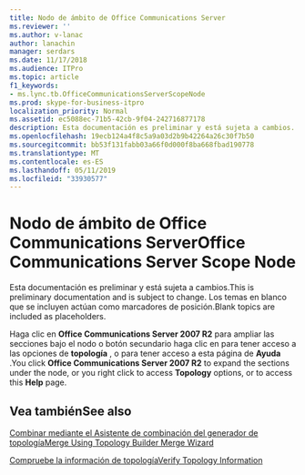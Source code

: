 ```yaml
---
title: Nodo de ámbito de Office Communications Server
ms.reviewer: ''
ms.author: v-lanac
author: lanachin
manager: serdars
ms.date: 11/17/2018
ms.audience: ITPro
ms.topic: article
f1_keywords:
- ms.lync.tb.OfficeCommunicationsServerScopeNode
ms.prod: skype-for-business-itpro
localization_priority: Normal
ms.assetid: ec5088ec-71b5-42cb-9f04-242716877178
description: Esta documentación es preliminar y está sujeta a cambios. Los temas en blanco que se incluyen actúan como marcadores de posición.
ms.openlocfilehash: 19ecb124a4f8c5a9a03d2b9b42264a26c30f7b50
ms.sourcegitcommit: bb53f131fabb03a66f0d000f8ba668fbad190778
ms.translationtype: MT
ms.contentlocale: es-ES
ms.lasthandoff: 05/11/2019
ms.locfileid: "33930577"
---
```

# <a name="office-communications-server-scope-node"></a><span data-ttu-id="6638d-104">Nodo de ámbito de Office Communications Server</span><span class="sxs-lookup"><span data-stu-id="6638d-104">Office Communications Server Scope Node</span></span>

<span data-ttu-id="6638d-105">Esta documentación es preliminar y está sujeta a cambios.</span><span class="sxs-lookup"><span data-stu-id="6638d-105">This is preliminary documentation and is subject to change.</span></span> <span data-ttu-id="6638d-106">Los temas en blanco que se incluyen actúan como marcadores de posición.</span><span class="sxs-lookup"><span data-stu-id="6638d-106">Blank topics are included as placeholders.</span></span>

<span data-ttu-id="6638d-107">Haga clic en **Office Communications Server 2007 R2** para ampliar las secciones bajo el nodo o botón secundario haga clic en para tener acceso a las opciones de **topología** , o para tener acceso a esta página de **Ayuda** .</span><span class="sxs-lookup"><span data-stu-id="6638d-107">You click **Office Communications Server 2007 R2** to expand the sections under the node, or you right click to access **Topology** options, or to access this **Help** page.</span></span>

## <a name="see-also"></a><span data-ttu-id="6638d-108">Vea también</span><span class="sxs-lookup"><span data-stu-id="6638d-108">See also</span></span>

[<span data-ttu-id="6638d-109">Combinar mediante el Asistente de combinación del generador de topología</span><span class="sxs-lookup"><span data-stu-id="6638d-109">Merge Using Topology Builder Merge Wizard</span></span>](https://technet.microsoft.com/library/c3f3c425-dab6-4dcd-bf0e-d7fde05f2ebf.aspx)

[<span data-ttu-id="6638d-110">Compruebe la información de topología</span><span class="sxs-lookup"><span data-stu-id="6638d-110">Verify Topology Information</span></span>](https://technet.microsoft.com/library/aa4c424e-f87c-4be6-8df6-a0cd193b11fc.aspx)

